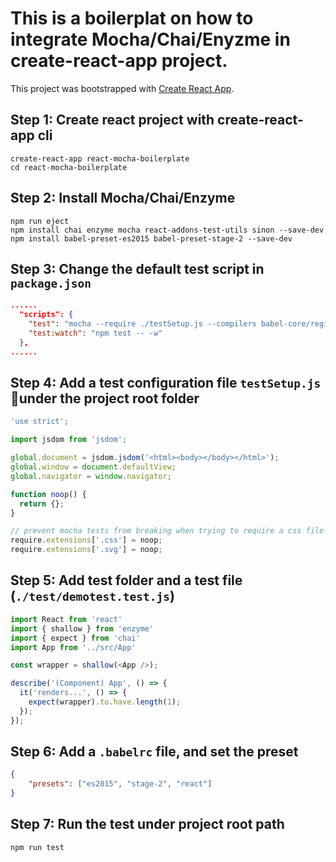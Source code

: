 # This is a boilerplat on how to integrate Mocha/Chai/Enyzme in create-react-app project.

This project was bootstrapped with [Create React App](https://github.com/facebookincubator/create-react-app).

## Step 1: Create react project with create-react-app cli

```console
create-react-app react-mocha-boilerplate
cd react-mocha-boilerplate
```

## Step 2: Install Mocha/Chai/Enzyme

```console
npm run eject
npm install chai enzyme mocha react-addons-test-utils sinon --save-dev
npm install babel-preset-es2015 babel-preset-stage-2 --save-dev
```

## Step 3: Change the default test script in `package.json`

```json
......
  "scripts": {
    "test": "mocha --require ./testSetup.js --compilers babel-core/register ./test/*test.js",
    "test:watch": "npm test -- -w"
  },
......
```

## Step 4: Add a test configuration file `testSetup.js` under the project root folder

```javascript
'use strict';

import jsdom from 'jsdom';

global.document = jsdom.jsdom('<html><body></body></html>');
global.window = document.defaultView;
global.navigator = window.navigator;

function noop() {
  return {};
}

// prevent mocha tests from breaking when trying to require a css file
require.extensions['.css'] = noop;
require.extensions['.svg'] = noop;
```

## Step 5: Add test folder and a test file (`./test/demotest.test.js`)

```javascript
import React from 'react'
import { shallow } from 'enzyme'
import { expect } from 'chai'
import App from '../src/App'

const wrapper = shallow(<App />);

describe('(Component) App', () => {
  it('renders...', () => {
    expect(wrapper).to.have.length(1);
  });
});
```

## Step 6: Add a `.babelrc` file, and set the preset

```json
{
    "presets": ["es2015", "stage-2", "react"]
}
```

## Step 7: Run the test under project root path

```console
npm run test
```